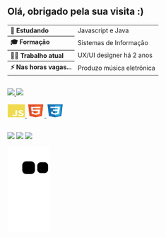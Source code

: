 ## Olá, obrigado pela sua visita :)
<table>
  <tr align="left">
    <th>🚀 Estudando</th>
    <td>
      Javascript e Java
    </td>
      </tr>
  <tr align="left">
    <th>🎓 Formação</th>
    <td>
      Sistemas de Informação
    </td>
  </tr>
  <tr align="left">
    <th>👨‍💻 Trabalho atual</th>
    <td>
      UX/UI designer há 2 anos
    </td>
   </tr>
  <tr align="left">
        <th>⚡ Nas horas vagas...</th>
      <td>
    Produzo música eletrônica
    </td>
  </tr>
</table>

##

<div align="left">
  <a href="https://github.com/carlosgizbert">
  <img height="180em" src="https://github-readme-stats.vercel.app/api?username=carlosgizbert&show_icons=true&theme=tokyonight&include_all_commits=true&count_private=true"/>
  <img height="180em" src="https://github-readme-stats.vercel.app/api/top-langs/?username=carlosgizbert&layout=compact&langs_count=7&theme=tokyonight"/>
  

</div>
<div align="left" style="display: inline_block"><br>
  <img alt="Gizbert-Js" height="30" width="40" src="https://raw.githubusercontent.com/devicons/devicon/master/icons/javascript/javascript-plain.svg">
  <img alt="Gizbert-HTML" height="30" width="40" src="https://raw.githubusercontent.com/devicons/devicon/master/icons/html5/html5-original.svg">
  <img alt="Gizbert-CSS" height="30" width="40" src="https://raw.githubusercontent.com/devicons/devicon/master/icons/css3/css3-original.svg">
</div>
  
  ##
 
<div align="left"> 
  <a href="https://www.linkedin.com/in/gizbert" target="_blank"><img src="https://img.shields.io/badge/-LinkedIn-%230077B5?style=for-the-badge&logo=linkedin&logoColor=white" target="_blank"></a> 
  <a href = "mailto:carlosgizbert@gmail.com"><img src="https://img.shields.io/badge/-Gmail-%23333?style=for-the-badge&logo=gmail&logoColor=white" target="_blank"></a>
  <a href="https://instagram.com/carlosgizbert" target="_blank"><img src="https://img.shields.io/badge/Instagram-E4405F?style=for-the-badge&logo=instagram&logoColor=white" target="_blank"></a>
 
![Snake animation](https://github.com/carlosgizbert/carlosgizbert/blob/output/github-contribution-grid-snake.svg)
 
</div>

